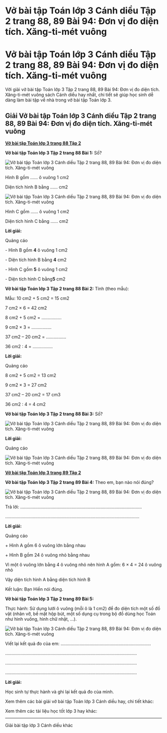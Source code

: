 # Vở bài tập Toán lớp 3 Cánh diều Tập 2 trang 88, 89 Bài 94: Đơn vị đo diện tích. Xăng-ti-mét vuông

# Vở bài tập Toán lớp 3 Cánh diều Tập 2 trang 88, 89 Bài 94: Đơn vị đo diện tích. Xăng-ti-mét vuông

Với giải vở bài tập Toán lớp 3 Tập 2 trang 88, 89 Bài 94: Đơn vị đo diện tích. Xăng-ti-mét vuông sách Cánh diều hay nhất, chi tiết sẽ giúp học sinh dễ dàng làm bài tập về nhà trong vở bài tập Toán lớp 3.

## Giải Vở bài tập Toán lớp 3 Cánh diều Tập 2 trang 88, 89 Bài 94: Đơn vị đo diện tích. Xăng-ti-mét vuông

[**Vở bài tập Toán lớp 3 trang 88 Tập 2**](https://vietjack.com/vbt-toan-3-cd/vbt-toan-lop-3-trang-88-tap-2.jsp)

**Vở bài tập Toán lớp 3 Tập 2 trang 88 Bài 1:** Số?

![Vở bài tập Toán lớp 3 Cánh diều Tập 2 trang 88, 89 Bài 94: Đơn vị đo diện tích. Xăng-ti-mét vuông](https://vietjack.com/vbt-toan-3-cd/images/don-vi-do-dien-tich-xang-ti-met-vuong-153188.PNG)

Hình B gồm …… ô vuông 1 cm2

Diện tích hình B bằng …… cm2

![Vở bài tập Toán lớp 3 Cánh diều Tập 2 trang 88, 89 Bài 94: Đơn vị đo diện tích. Xăng-ti-mét vuông](https://vietjack.com/vbt-toan-3-cd/images/don-vi-do-dien-tich-xang-ti-met-vuong-153189.PNG)

Hình C gồm …… ô vuông 1 cm2

Diện tích hình C bằng …… cm2

**Lời giải:**

Quảng cáo

\- Hình B gồm **4** ô vuông 1 cm2

\- Diện tích hình B bằng **4** cm2

\- Hình C gồm **5** ô vuông 1 cm2

\- Diện tích hình C bằng**5** cm2

**Vở bài tập Toán lớp 3 Tập 2 trang 88 Bài 2:** Tính (theo mẫu):

Mẫu: 10 cm2 \+ 5 cm2 = 15 cm2

7 cm2 × 6 = 42 cm2

8 cm2 \+ 5 cm2 = ……………. 

9 cm2 × 3 = …………….

37 cm2 – 20 cm2 = ……………. 

36 cm2 : 4 = …………….

**Lời giải:**

Quảng cáo

8 cm2 \+ 5 cm2 = 13 cm2 

9 cm2 × 3 = 27 cm2

37 cm2 – 20 cm2 = 17 cm3 

36 cm2 : 4 = 4 cm2

**Vở bài tập Toán lớp 3 Tập 2 trang 88 Bài 3:** Số?

![Vở bài tập Toán lớp 3 Cánh diều Tập 2 trang 88, 89 Bài 94: Đơn vị đo diện tích. Xăng-ti-mét vuông](https://vietjack.com/vbt-toan-3-cd/images/don-vi-do-dien-tich-xang-ti-met-vuong-153192.PNG)

**Lời giải:**

Quảng cáo

![Vở bài tập Toán lớp 3 Cánh diều Tập 2 trang 88, 89 Bài 94: Đơn vị đo diện tích. Xăng-ti-mét vuông](https://vietjack.com/vbt-toan-3-cd/images/don-vi-do-dien-tich-xang-ti-met-vuong-153190.PNG)

[**Vở bài tập Toán lớp 3 trang 89 Tập 2**](https://vietjack.com/vbt-toan-3-cd/vbt-toan-lop-3-trang-89-tap-2.jsp)

**Vở bài tập Toán lớp 3 Tập 2 trang 89 Bài 4:** Theo em, bạn nào nói đúng?

![Vở bài tập Toán lớp 3 Cánh diều Tập 2 trang 88, 89 Bài 94: Đơn vị đo diện tích. Xăng-ti-mét vuông](https://vietjack.com/vbt-toan-3-cd/images/don-vi-do-dien-tich-xang-ti-met-vuong-153193.PNG)

Trả lời: …………………………………………………………………………………….

……………………………………………………………………………………………..

**Lời giải:**

Quảng cáo

\+ Hình A gồm 6 ô vuông lớn bằng nhau

\+ Hình B gồm 24 ô vuông nhỏ bằng nhau

Vì một ô vuông lớn bằng 4 ô vuông nhỏ nên hình A gồm: 6 × 4 = 24 ô vuông nhỏ

Vậy diện tích hình A bằng diện tích hình B

Kết luận: Bạn Hiền nói đúng.

**Vở bài tập Toán lớp 3 Tập 2 trang 89 Bài 5:**

Thực hành: Sử dụng lưới ô vuông (mỗi ô là 1 cm2) để đo diện tích một số đồ vật (nhãn vỡ, bề mặt hộp bút, một số dụng cụ trong bộ đồ dùng học Toán như hình vuông, hình chữ nhật, …).

![Vở bài tập Toán lớp 3 Cánh diều Tập 2 trang 88, 89 Bài 94: Đơn vị đo diện tích. Xăng-ti-mét vuông](https://vietjack.com/vbt-toan-3-cd/images/don-vi-do-dien-tich-xang-ti-met-vuong-153191.PNG)

Viết lại kết quả đo của em: ………………………………………………………………

……………………………………………………………………………………………

……………………………………………………………………………………………

……………………………………………………………………………………………

**Lời giải:**

Học sinh tự thực hành và ghi lại kết quả đo của mình.

Xem thêm các bài giải vở bài tập Toán lớp 3 Cánh diều hay, chi tiết khác:

Xem thêm các tài liệu học tốt lớp 3 hay khác:

* * *

Giải bài tập lớp 3 Cánh diều khác
